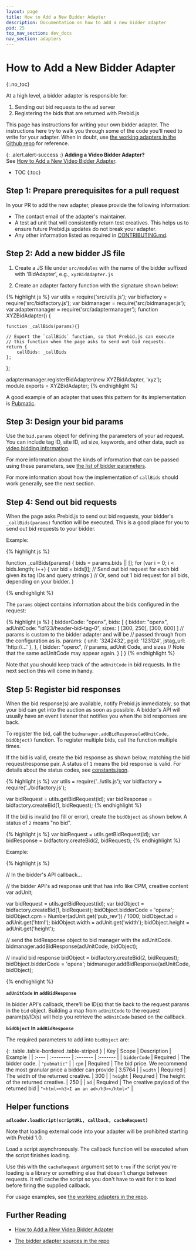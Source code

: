 ```yaml
---
layout: page
title: How to Add a New Bidder Adapter
description: Documentation on how to add a new bidder adapter
pid: 25
top_nav_section: dev_docs
nav_section: adapters
---
```


<div class="bs-docs-section" markdown="1">

# How to Add a New Bidder Adapter
{:.no_toc}

At a high level, a bidder adapter is responsible for:

1. Sending out bid requests to the ad server
2. Registering the bids that are returned with Prebid.js

This page has instructions for writing your own bidder adapter.  The instructions here try to walk you through some of the code you'll need to write for your adapter.  When in doubt, use [the working adapters in the Github repo](https://github.com/prebid/Prebid.js/tree/master/src/adapters) for reference.

{: .alert.alert-success :}
**Adding a Video Bidder Adapter?**  
See [How to Add a New Video Bidder Adapter]({{site.baseurl}}/dev-docs/how-to-add-a-new-video-bidder-adaptor.html).

* TOC
{:toc}


## Step 1: Prepare prerequisites for a pull request

In your PR to add the new adapter, please provide the following information:

- The contact email of the adapter's maintainer.
- A test ad unit that will consistently return test creatives. This helps us to ensure future Prebid.js updates do not break your adapter.
- Any other information listed as required in [CONTRIBUTING.md](https://github.com/prebid/Prebid.js/blob/master/CONTRIBUTING.md).

## Step 2: Add a new bidder JS file

1. Create a JS file under `src/modules` with the name of the bidder suffixed with 'BidAdapter', e.g., `xyzBidAdapter.js`

2. Create an adapter factory function with the signature shown below:

{% highlight js %}
var utils = require('src/utils.js');
var bidfactory = require('src/bidfactory.js');
var bidmanager = require('src/bidmanager.js');
var adaptermanager = require('src/adaptermanager');
function XYZBidAdapter() {

    function _callBids(params){}

    // Export the `callBids` function, so that Prebid.js can execute
    // this function when the page asks to send out bid requests.
    return {
        callBids: _callBids
    };
};

adaptermanager.registerBidAdapter(new XYZBidAdapter, 'xyz');
module.exports = XYZBidAdapter;
{% endhighlight %}

A good example of an adapter that uses this pattern for its implementation is [Pubmatic](https://github.com/prebid/Prebid.js/blob/master/src/adapters/pubmatic.js).

## Step 3: Design your bid params

Use the `bid.params` object for defining the parameters of your ad request.  You can include tag ID, site ID, ad size, keywords, and other data, such as [video bidding information]({{site.baseurl}}/dev-docs/how-to-add-a-new-video-bidder-adaptor.html).

For more information about the kinds of information that can be passed using these parameters, see [the list of bidder parameters]({{site.baseurl}}/dev-docs/bidders.html).

For more information about how the implementation of `callBids` should work generally, see the next section.


## Step 4: Send out bid requests

When the page asks Prebid.js to send out bid requests, your bidder's `_callBids(params)` function will be executed. This is a good place for you to send out bid requests to your bidder.

Example:

{% highlight js %}

function _callBids(params) {
    bids = params.bids || [];
    for (var i = 0; i < bids.length; i++) {
        var bid = bids[i];
        // Send out bid request for each bid given its tag IDs and query strings
    }
    // Or, send out 1 bid request for all bids, depending on your bidder.
}

{% endhighlight %}

The `params` object contains information about the bids configured in the request:

{% highlight js %}
{
    bidderCode: "openx",
    bids: [
        {
            bidder: "openx",
            adUnitCode: "id123/header-bid-tag-0",
            sizes: [ [300, 250], [300, 600] ]
            // params is custom to the bidder adapter and will be
            // passed through from the configuration as is.
            params: { 
            	unit: '3242432',
                pgid: '123124',
                jstag_url: 'http://...'
            },
        }, {
        	bidder: "openx",
        	// params, adUnit Code, and sizes
        	// Note that the same adUnitCode may appear again.
    	}
    ]
}
{% endhighlight %}

Note that you should keep track of the `adUnitCode` in bid requests. In the next section this will come in handy.


## Step 5: Register bid responses

When the bid response(s) are available, notify Prebid.js immediately, so that your bid can get into the auction as soon as possible. A bidder's API will usually have an event listener that notifies you when the bid responses are back.

To register the bid, call the `bidmanager.addBidResponse(adUnitCode, bidObject)` function. To register multiple bids, call the function multiple times.

If the bid is valid, create the bid response as shown below, matching the bid request/response pair.  A status of `1` means the bid response is valid.  For details about the status codes, see [constants.json](https://github.com/prebid/Prebid.js/blob/master/src/constants.json).

{% highlight js %}
var utils       = require('../utils.js');
var bidfactory  = require('../bidfactory.js');

var bidRequest  = utils.getBidRequest(id);
var bidResponse = bidfactory.createBid(1, bidRequest);
{% endhighlight %}

If the bid is invalid (no fill or error), create the `bidObject` as shown below.  A status of `2` means "no bid".

{% highlight js %}
var bidRequest  = utils.getBidRequest(id);
var bidResponse = bidfactory.createBid(2, bidRequest);
{% endhighlight %}

Example:

{% highlight js %}

// In the bidder's API callback...

// the bidder API's ad response unit that has info like CPM, creative content
var adUnit;

var bidRequest  = utils.getBidRequest(id);
var bidObject = bidfactory.createBid(1, bidRequest);
bidObject.bidderCode = 'openx';
bidObject.cpm = Number(adUnit.get('pub_rev')) / 1000;
bidObject.ad = adUnit.get('html');
bidObject.width = adUnit.get('width');
bidObject.height = adUnit.get('height');

// send the bidResponse object to bid manager with the adUnitCode.
bidmanager.addBidResponse(adUnitCode, bidObject);

// invalid bid response
bidObject = bidfactory.createBid(2, bidRequest);
bidObject.bidderCode = 'openx';
bidmanager.addBidResponse(adUnitCode, bidObject);

{% endhighlight %}

**`adUnitCode` in `addBidResponse`**

In bidder API's callback, there'll be ID(s) that tie back to the request params in the `bid` object. Building a map from `adUnitCode` to the request param(s)/ID(s) will help you retrieve the `adUnitCode` based on the callback.

**`bidObject` in `addBidResponse`**

The required parameters to add into `bidObject` are:

{: .table .table-bordered .table-striped }
| Key          | Scope     | Description                                                              | Example                              |
| :----        | :-------- | :-------                                                                 | :-------                             |
| `bidderCode` | Required  | The bidder code.                                                         | `"pubmatic"`                         |
| `cpm`        | Required  | The bid price. We recommend the most granular price a bidder can provide | 3.5764                               |
| `width`      | Required  | The width of the returned creative.                                      | 300                                  |
| `height`     | Required  | The height of the returned creative.                                     | 250                                  |
| `ad`         | Required  | The creative payload of the returned bid                                 | `"<html><h3>I am an ad</h3></html>"` |


## Helper functions

**`adloader.loadScript(scriptURL, callback, cacheRequest)`**

<div class="alert alert-danger" role="alert">
<p>
Note that loading external code into your adapter will be prohibited starting with Prebid 1.0.
</p>
</div>

Load a script asynchronously. The callback function will be executed when the script finishes loading.

Use this with the `cacheRequest` argument set to `true` if the script you're loading is a library or something else that doesn't change between requests.  It will cache the script so you don't have to wait for it to load before firing the supplied callback.

For usage examples, see [the working adapters in the repo](https://github.com/prebid/Prebid.js/tree/master/src/adapters).

## Further Reading

+ [How to Add a New Video Bidder Adapter]({{site.baseurl}}/dev-docs/how-to-add-a-new-video-bidder-adaptor.html)

+ [The bidder adapter sources in the repo](https://github.com/prebid/Prebid.js/tree/master/src/adapters)

</div>
